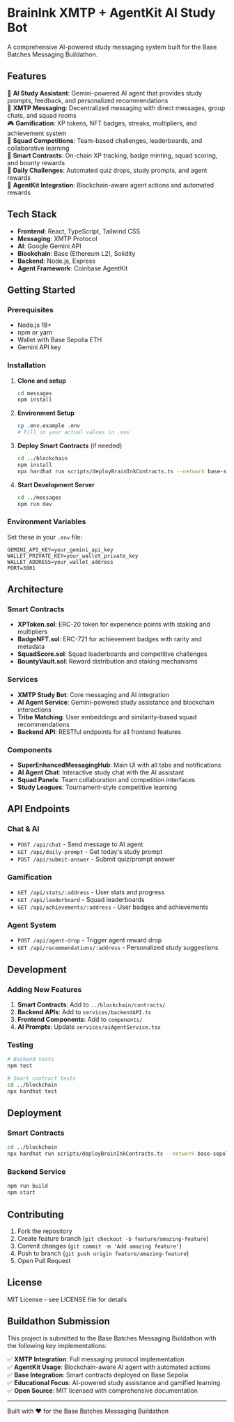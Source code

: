 # BrainInk XMTP + AgentKit AI Study Bot

A comprehensive AI-powered study messaging system built for the Base Batches Messaging Buildathon.

## Features

🧠 **AI Study Assistant**: Gemini-powered AI agent that provides study prompts, feedback, and personalized recommendations  
💬 **XMTP Messaging**: Decentralized messaging with direct messages, group chats, and squad rooms  
🎮 **Gamification**: XP tokens, NFT badges, streaks, multipliers, and achievement system  
👥 **Squad Competitions**: Team-based challenges, leaderboards, and collaborative learning  
🔗 **Smart Contracts**: On-chain XP tracking, badge minting, squad scoring, and bounty rewards  
🎯 **Daily Challenges**: Automated quiz drops, study prompts, and agent rewards  
🤖 **AgentKit Integration**: Blockchain-aware agent actions and automated rewards  

## Tech Stack

- **Frontend**: React, TypeScript, Tailwind CSS
- **Messaging**: XMTP Protocol
- **AI**: Google Gemini API
- **Blockchain**: Base (Ethereum L2), Solidity
- **Backend**: Node.js, Express
- **Agent Framework**: Coinbase AgentKit

## Getting Started

### Prerequisites

- Node.js 18+
- npm or yarn
- Wallet with Base Sepolia ETH
- Gemini API key

### Installation

1. **Clone and setup**
   ```bash
   cd messages
   npm install
   ```

2. **Environment Setup**
   ```bash
   cp .env.example .env
   # Fill in your actual values in .env
   ```

3. **Deploy Smart Contracts** (if needed)
   ```bash
   cd ../blockchain
   npm install
   npx hardhat run scripts/deployBrainInkContracts.ts --network base-sepolia
   ```

4. **Start Development Server**
   ```bash
   cd ../messages
   npm run dev
   ```

### Environment Variables

Set these in your `.env` file:

```env
GEMINI_API_KEY=your_gemini_api_key
WALLET_PRIVATE_KEY=your_wallet_private_key
WALLET_ADDRESS=your_wallet_address
PORT=3001
```

## Architecture

### Smart Contracts
- **XPToken.sol**: ERC-20 token for experience points with staking and multipliers
- **BadgeNFT.sol**: ERC-721 for achievement badges with rarity and metadata
- **SquadScore.sol**: Squad leaderboards and competitive challenges
- **BountyVault.sol**: Reward distribution and staking mechanisms

### Services
- **XMTP Study Bot**: Core messaging and AI integration
- **AI Agent Service**: Gemini-powered study assistance and blockchain interactions
- **Tribe Matching**: User embeddings and similarity-based squad recommendations
- **Backend API**: RESTful endpoints for all frontend features

### Components
- **SuperEnhancedMessagingHub**: Main UI with all tabs and notifications
- **AI Agent Chat**: Interactive study chat with the AI assistant
- **Squad Panels**: Team collaboration and competition interfaces
- **Study Leagues**: Tournament-style competitive learning

## API Endpoints

### Chat & AI
- `POST /api/chat` - Send message to AI agent
- `GET /api/daily-prompt` - Get today's study prompt
- `POST /api/submit-answer` - Submit quiz/prompt answer

### Gamification
- `GET /api/stats/:address` - User stats and progress
- `GET /api/leaderboard` - Squad leaderboards
- `GET /api/achievements/:address` - User badges and achievements

### Agent System
- `POST /api/agent-drop` - Trigger agent reward drop
- `GET /api/recommendations/:address` - Personalized study suggestions

## Development

### Adding New Features

1. **Smart Contracts**: Add to `../blockchain/contracts/`
2. **Backend APIs**: Add to `services/backendAPI.ts`
3. **Frontend Components**: Add to `components/`
4. **AI Prompts**: Update `services/aiAgentService.tsx`

### Testing

```bash
# Backend tests
npm test

# Smart contract tests
cd ../blockchain
npx hardhat test
```

## Deployment

### Smart Contracts
```bash
cd ../blockchain
npx hardhat run scripts/deployBrainInkContracts.ts --network base-sepolia
```

### Backend Service
```bash
npm run build
npm start
```

## Contributing

1. Fork the repository
2. Create feature branch (`git checkout -b feature/amazing-feature`)
3. Commit changes (`git commit -m 'Add amazing feature'`)
4. Push to branch (`git push origin feature/amazing-feature`)
5. Open Pull Request

## License

MIT License - see LICENSE file for details

## Buildathon Submission

This project is submitted to the Base Batches Messaging Buildathon with the following key implementations:

✅ **XMTP Integration**: Full messaging protocol implementation  
✅ **AgentKit Usage**: Blockchain-aware AI agent with automated actions  
✅ **Base Integration**: Smart contracts deployed on Base Sepolia  
✅ **Educational Focus**: AI-powered study assistance and gamified learning  
✅ **Open Source**: MIT licensed with comprehensive documentation  

---

Built with ❤️ for the Base Batches Messaging Buildathon
